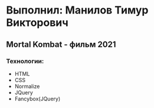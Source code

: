 # Выполнил: Манилов Тимур Викторович
## Mortal Kombat - фильм 2021
### Технологии:
- HTML
- CSS
- Normalize
- JQuery
- Fancybox(JQuery)
